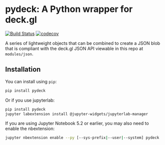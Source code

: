 # pydeck: A Python wrapper for deck.gl

[![Build Status](https://travis-ci.org/uber/pydeck.svg?branch=master)](https://travis-ci.org/uber/pydeck)
[![codecov](https://codecov.io/gh/uber/pydeck/branch/master/graph/badge.svg)](https://codecov.io/gh/uber/deck.gl)

A series of lightweight objects that can be combined to create a JSON blob that
is compliant with the deck.gl JSON API viewable in this repo at `modules/json`.

## Installation

You can install using `pip`:

```bash
pip install pydeck
```

Or if you use jupyterlab:

```bash
pip install pydeck
jupyter labextension install @jupyter-widgets/jupyterlab-manager
```

If you are using Jupyter Notebook 5.2 or earlier, you may also need to enable
the nbextension:

```bash
jupyter nbextension enable --py [--sys-prefix|--user|--system] pydeck
```
